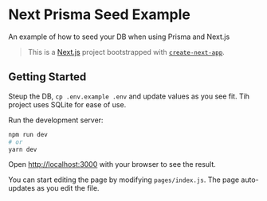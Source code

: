 # Next Prisma Seed Example

An example of how to seed your DB when using Prisma and Next.js

> This is a [Next.js](https://nextjs.org/) project bootstrapped with [`create-next-app`](https://github.com/vercel/next.js/tree/canary/packages/create-next-app).

## Getting Started

Steup the DB, `cp .env.example .env` and update values as you see fit. Tih project uses SQLite for ease of use.

Run the development server:

```bash
npm run dev
# or
yarn dev
```

Open [http://localhost:3000](http://localhost:3000) with your browser to see the result.

You can start editing the page by modifying `pages/index.js`. The page auto-updates as you edit the file.
